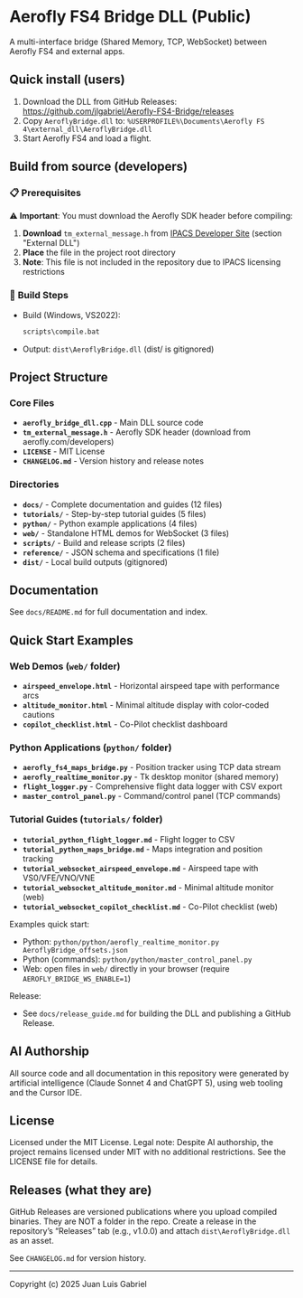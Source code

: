 # Aerofly FS4 Bridge DLL (Public)

A multi-interface bridge (Shared Memory, TCP, WebSocket) between Aerofly FS4 and external apps.

## Quick install (users)
1. Download the DLL from GitHub Releases: https://github.com/jlgabriel/Aerofly-FS4-Bridge/releases
2. Copy `AeroflyBridge.dll` to:
   `%USERPROFILE%\Documents\Aerofly FS 4\external_dll\AeroflyBridge.dll`
3. Start Aerofly FS4 and load a flight.

## Build from source (developers)

### 📋 **Prerequisites**
⚠️ **Important**: You must download the Aerofly SDK header before compiling:

1. **Download** `tm_external_message.h` from [IPACS Developer Site](https://www.aerofly.com/developers/) (section "External DLL")
2. **Place** the file in the project root directory
3. **Note**: This file is not included in the repository due to IPACS licensing restrictions

### 🔨 **Build Steps**
- Build (Windows, VS2022):
  ```cmd
  scripts\compile.bat
  ```
- Output: `dist\AeroflyBridge.dll` (dist/ is gitignored)

## Project Structure

### Core Files
- **`aerofly_bridge_dll.cpp`** - Main DLL source code
- **`tm_external_message.h`** - Aerofly SDK header (download from aerofly.com/developers)
- **`LICENSE`** - MIT License
- **`CHANGELOG.md`** - Version history and release notes

### Directories
- **`docs/`** - Complete documentation and guides (12 files)
- **`tutorials/`** - Step-by-step tutorial guides (5 files)
- **`python/`** - Python example applications (4 files)
- **`web/`** - Standalone HTML demos for WebSocket (3 files)
- **`scripts/`** - Build and release scripts (2 files)
- **`reference/`** - JSON schema and specifications (1 file)
- **`dist/`** - Local build outputs (gitignored)

## Documentation
See `docs/README.md` for full documentation and index.

## Quick Start Examples

### Web Demos (`web/` folder)
- **`airspeed_envelope.html`** - Horizontal airspeed tape with performance arcs
- **`altitude_monitor.html`** - Minimal altitude display with color-coded cautions
- **`copilot_checklist.html`** - Co-Pilot checklist dashboard

### Python Applications (`python/` folder)
- **`aerofly_fs4_maps_bridge.py`** - Position tracker using TCP data stream
- **`aerofly_realtime_monitor.py`** - Tk desktop monitor (shared memory)
- **`flight_logger.py`** - Comprehensive flight data logger with CSV export
- **`master_control_panel.py`** - Command/control panel (TCP commands)

### Tutorial Guides (`tutorials/` folder)
- **`tutorial_python_flight_logger.md`** - Flight logger to CSV
- **`tutorial_python_maps_bridge.md`** - Maps integration and position tracking
- **`tutorial_websocket_airspeed_envelope.md`** - Airspeed tape with VS0/VFE/VNO/VNE
- **`tutorial_websocket_altitude_monitor.md`** - Minimal altitude monitor (web)
- **`tutorial_websocket_copilot_checklist.md`** - Co-Pilot checklist (web)

Examples quick start:
- Python: `python/python/aerofly_realtime_monitor.py AeroflyBridge_offsets.json`
- Python (commands): `python/python/master_control_panel.py`
- Web: open files in `web/` directly in your browser (require `AEROFLY_BRIDGE_WS_ENABLE=1`)

Release:
- See `docs/release_guide.md` for building the DLL and publishing a GitHub Release.

## AI Authorship

All source code and all documentation in this repository were generated by artificial intelligence (Claude Sonnet 4 and ChatGPT 5), using web tooling and the Cursor IDE.

## License

Licensed under the MIT License. Legal note: Despite AI authorship, the project remains licensed under MIT with no additional restrictions. See the LICENSE file for details.

## Releases (what they are)
GitHub Releases are versioned publications where you upload compiled binaries. They are NOT a folder in the repo. Create a release in the repository’s “Releases” tab (e.g., v1.0.0) and attach `dist\AeroflyBridge.dll` as an asset.

See `CHANGELOG.md` for version history.

---
Copyright (c) 2025 Juan Luis Gabriel

